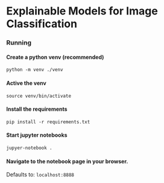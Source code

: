 # Explainable Models for Image Classification
### Running
#### Create a python venv (recommended)
`python -m venv ./venv`

#### Active the venv
`source venv/bin/activate`

#### Install the requirements
`pip install -r requirements.txt`

#### Start jupyter notebooks
`jupyer-notebook .`

#### Navigate to the notebook page in your browser.
Defaults to: `localhost:8888`
